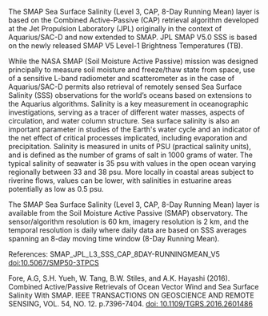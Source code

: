 The SMAP Sea Surface Salinity (Level 3, CAP, 8-Day Running Mean) layer is based on the Combined Active-Passive (CAP) retrieval algorithm developed at the Jet Propulsion Laboratory (JPL) originally in the context of Aquarius/SAC-D and now extended to SMAP. JPL SMAP V5.0 SSS is based on the newly released SMAP V5 Level-1 Brightness Temperatures (TB).

While the NASA SMAP (Soil Moisture Active Passive) mission was designed principally to measure soil moisture and freeze/thaw state from space, use of a sensitive L-band radiometer and scatterometer as in the case of Aquarius/SAC-D permits also retrieval of remotely sensed Sea Surface Salinity (SSS) observations for the world’s oceans based on extensions to the Aquarius algorithms. Salinity is a key measurement in oceanographic investigations, serving as a tracer of different water masses, aspects of circulation, and water column structure. Sea surface salinity is also an important parameter in studies of the Earth's water cycle and an indicator of the net effect of critical processes implicated, including evaporation and precipitation. Salinity is measured in units of PSU (practical salinity units), and is defined as the number of grams of salt in 1000 grams of water. The typical salinity of seawater is 35 psu with values in the open ocean varying regionally between 33 and 38 psu. More locally in coastal areas subject to riverine flows, values can be lower, with salinities in estuarine areas potentially as low as 0.5 psu.

The SMAP Sea Surface Salinity (Level 3, CAP, 8-Day Running Mean) layer is available from the Soil Moisture Active Passive (SMAP) observatory. The sensor/algorithm resolution is 60 km, imagery resolution is 2 km, and the temporal resolution is daily where daily data are based on SSS averages spanning an 8-day moving time window (8-Day Running Mean).

References:  SMAP_JPL_L3_SSS_CAP_8DAY-RUNNINGMEAN_V5 [doi:10.5067/SMP50-3TPCS](https://doi.org/10.5067/SMP50-3TPCS)

Fore, A.G, S.H. Yueh, W. Tang, B.W. Stiles, and A.K. Hayashi (2016). Combined Active/Passive Retrievals of Ocean Vector Wind and Sea Surface Salinity With SMAP. IEEE TRANSACTIONS ON GEOSCIENCE AND REMOTE SENSING, VOL. 54, NO. 12. p.7396-7404. [doi: 10.1109/TGRS.2016.2601486](https://doi.org/10.1109/TGRS.2016.2601486)


